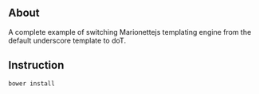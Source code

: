## About
A complete example of switching Marionettejs templating engine from the default underscore template to doT.

## Instruction
```
bower install
```
